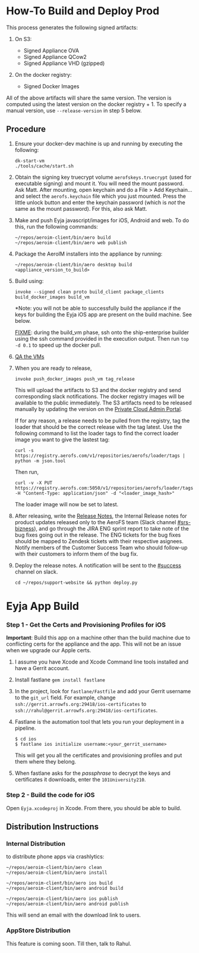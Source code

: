 # How-To Build and Deploy Prod

This process generates the following signed artifacts:

1. On S3:

    - Signed Appliance OVA
    - Signed Appliance QCow2
    - Signed Appliance VHD (gzipped)

2. On the docker registry:

    - Signed Docker Images

All of the above artifacts will share the same version. The version is computed using the latest
version on the docker registry + 1. To specify a manual version, use `--release-version` in step 5
below.

## Procedure

1. Ensure your docker-dev machine is up and running by executing the following:

       dk-start-vm
       ./tools/cache/start.sh

2. Obtain the signing key truecrypt volume `aerofskeys.truecrypt` (used for executable signing) and
   mount it. You will need the mount password. Ask Matt. After mounting, open keychain and do a
   File > Add Keychain... and select the `aerofs.keychain` file which you just mounted. Press the
   little unlock button and enter the keychain password (which is _not_ the same as the mount
   password). For this, also ask Matt.

3. Make and push Eyja javascript/images for iOS, Android and web. To do this, run 
the following commands:

       ~/repos/aeroim-client/bin/aero build
       ~/repos/aeroim-client/bin/aero web publish
      
       
4. Package the AeroIM installers into the appliance by running:

       ~/repos/aeroim-client/bin/aero desktop build <appliance_version_to_build>

5. Build using:

       invoke --signed clean proto build_client package_clients build_docker_images build_vm

	*Note: you will not be able to successfully build the appliance if the keys for 
	building the Eyja iOS app are present on the build machine. See below.
	
   [FIXME](https://aerofs.atlassian.net/browse/ENG-2455): during the build_vm phase, ssh onto the
   ship-enterprise builder using the ssh command provided in the execution output. Then run
   `top -d 0.1` to speed up the docker pull.

6. [QA the VMs](../testing/private-cloud-manual-test-plan.html)

7. When you are ready to release,

       invoke push_docker_images push_vm tag_release

   This will upload the artifacts to S3 and the docker registry and send corresponding slack
   notifications. The docker registry images will be available to the public immediately. The S3
   artifacts need to be released manually by updating the version on the [Private Cloud Admin
   Portal](http://enterprise.aerofs.com:8000/release).

   If for any reason, a release needs to be pulled from the registry, tag the loader that should be
   the correct release with the tag latest. Use the following command to list the loader tags to
   find the correct loader image you want to give the lastest tag:

       curl -s https://registry.aerofs.com/v1/repositories/aerofs/loader/tags | python -m json.tool

   Then run,

       curl -v -X PUT https://registry.aerofs.com:5050/v1/repositories/aerofs/loader/tags/latest -H "Content-Type: application/json" -d "<loader_image_hash>"

   The loader image will now be set to latest.

8. After releasing, write the [Release
   Notes](https://support.aerofs.com/hc/en-us/articles/201439644-AeroFS-Release-Notes), the
   Internal Release notes for product updates released only to the AeroFS team (Slack channel
   [#srs-bizness](https://aerofs.slack.com/messages/srs-bizness)), and go through the JIRA ENG
   sprint report to take note of the bug fixes going out in the release. The ENG tickets for the
   bug fixes should be mapped to Zendesk tickets with their respective asignees. Notify members of
   the Customer Success Team who should follow-up with their customers to inform them of the bug
   fix.

9. Deploy the release notes. A notification will be sent to the
   [#success](https://aerofs.slack.com/messages/success) channel on slack.

       cd ~/repos/support-website && python deploy.py
       

# Eyja App Build


### Step 1 - Get the Certs and Provisioning Profiles for iOS
**Important**: Build this app on a machine other than the build machine due to
conflicting certs for the appliance and the app. This will not be an issue when 
we upgrade our Apple certs. 

1. I assume you have Xcode and Xcode Command line tools installed and have a Gerrit
 account.
   
2. Install fastlane `gem install fastlane`
   
3. In the project, look for `fastlane/Fastfile` and add your Gerrit username to the 
`git_url` field. For example, change `ssh://gerrit.arrowfs.org:29418/ios-certificates`
to `ssh://rahul@gerrit.arrowfs.org:29418/ios-certificates`.
   
4. Fastlane is the automation tool that lets you run your deployment in a pipeline.
   
   ``` 
   $ cd ios
   $ fastlane ios initialize username:<your_gerrit_username>
   ```
   
   This will get you all the certificates and provisioning profiles and put them where
   they belong.
   
5. When fastlane asks for the *passphrase* to decrypt the keys and certificates it 
downloads, enter the `101University210`.

### Step 2 - Build the code for iOS

Open `Eyja.xcodeproj` in Xcode. From there, you should be able to build.


## Distribution Instructions

### Internal Distribution
to distribute phone apps via crashlytics:


```
~/repos/aeroim-client/bin/aero clean 
~/repos/aeroim-client/bin/aero install

~/repos/aeroim-client/bin/aero ios build
~/repos/aeroim-client/bin/aero android build

~/repos/aeroim-client/bin/aero ios publish
~/repos/aeroim-client/bin/aero android publish
```
This will send an email with the download link to users.

### AppStore Distribution

This feature is coming soon. Till then, talk to Rahul.
